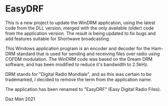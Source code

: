 # EasyDRF

This is a new project to update the WinDRM application, using the latest code from the DLL version, merged with the only available (older) code from the application version. The result is being updated to fix bugs and add features suitable for Shortwave broadcasting.

This Windows application program is an encoder and decoder for the Ham-DRM standard that is used for sending and receiving files over radio using COFDM modulation. The WinDRM code was based on the Dream DRM software, and has been modified to reduce it's bandwidth to 2.5kHz.

DRM stands for "Digital Radio Mondiale", and as this was certain to be trademarked, I decided to remove the term from the application name.

The application has been renamed to "EasyDRF" (Easy Digital Radio Files).

Daz Man 2021
